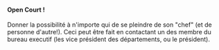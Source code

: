 #### Open Court !

Donner la possibilité à n'importe qui de se pleindre de son "chef" (et de personne d'autre!). Ceci peut être fait en contactant un des membre du bureau executif (les vice président des départements, ou le président).


